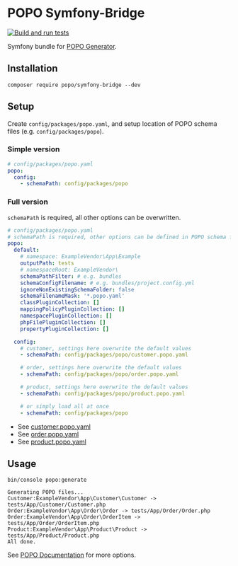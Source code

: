 # POPO Symfony-Bridge

[![Build and run tests](https://github.com/oliwierptak/popo-symfony-bridge/actions/workflows/main.yml/badge.svg)](https://github.com/oliwierptak/popo-symfony-bridge/actions/workflows/main.yml)

Symfony bundle for [POPO Generator](https://github.com/oliwierptak/popo).

## Installation

    composer require popo/symfony-bridge --dev

## Setup

Create `config/packages/popo.yaml`, and setup location of POPO schema files (e.g. `config/packages/popo`).

### Simple version

```yaml
# config/packages/popo.yaml
popo:
  config:
    - schemaPath: config/packages/popo
```


### Full version

`schemaPath` is required, all other options can be overwritten.

```yaml
# config/packages/popo.yaml
# schemaPath is required, other options can be defined in POPO schema file
popo:
  default:
    # namespace: ExampleVendor\App\Example
    outputPath: tests
    # namespaceRoot: ExampleVendor\
    schemaPathFilter: # e.g. bundles
    schemaConfigFilename: # e.g. bundles/project.config.yml
    ignoreNonExistingSchemaFolder: false
    schemaFilenameMask: '*.popo.yaml'
    classPluginCollection: []
    mappingPolicyPluginCollection: []
    namespacePluginCollection: []
    phpFilePluginCollection: []
    propertyPluginCollection: []

  config:
    # customer, settings here overwrite the default values
    - schemaPath: config/packages/popo/customer.popo.yaml

    # order, settings here overwrite the default values
    - schemaPath: config/packages/popo/order.popo.yaml

    # product, settings here overwrite the default values
    - schemaPath: config/packages/popo/product.popo.yaml

    # or simply load all at once
    - schemaPath: config/packages/popo
```


- See [customer.popo.yaml](config%2Fpackages%2Fpopo%2Fcustomer.popo.yaml)
- See [order.popo.yaml](config%2Fpackages%2Fpopo%2Forder.popo.yaml)
- See [product.popo.yaml](config%2Fpackages%2Fpopo%2Fproduct.popo.yaml)


## Usage

    bin/console popo:generate


```shell
Generating POPO files...
Customer:ExampleVendor\App\Customer\Customer -> tests/App/Customer/Customer.php
Order:ExampleVendor\App\Order\Order -> tests/App/Order/Order.php
Order:ExampleVendor\App\Order\OrderItem -> tests/App/Order/OrderItem.php
Product:ExampleVendor\App\Product\Product -> tests/App/Product/Product.php
All done.
```

See [POPO Documentation](https://github.com/oliwierptak/popo) for more options.